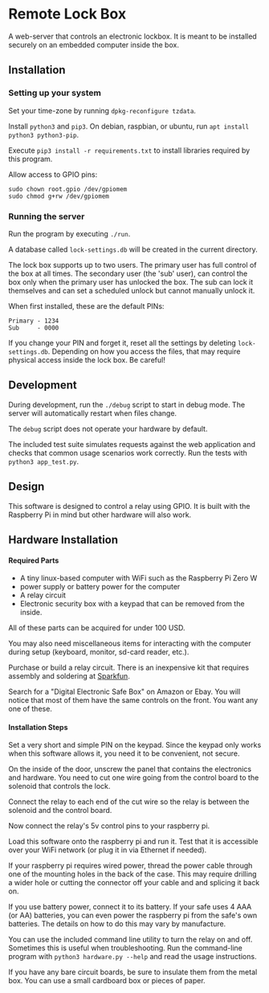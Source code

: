 # Remote Lock Box

A web-server that controls an electronic lockbox.
It is meant to be installed securely on an embedded computer inside the box.

## Installation

### Setting up your system

Set your time-zone by running `dpkg-reconfigure tzdata`.

Install `python3` and `pip3`. On debian, raspbian, or ubuntu,
run `apt install python3 python3-pip`.

Execute `pip3 install -r requirements.txt` to install libraries
required by this program.

Allow access to GPIO pins:

```
sudo chown root.gpio /dev/gpiomem
sudo chmod g+rw /dev/gpiomem
```

### Running the server

Run the program by executing `./run`.

A database called `lock-settings.db` will be created in the current directory.

The lock box supports up to two users. The primary user has full control
of the box at all times. The secondary user (the 'sub' user), can control
the box only when the primary user has unlocked the box. The sub can
lock it themselves and can set a scheduled unlock but cannot
manually unlock it.

When first installed, these are the default PINs:

    Primary - 1234
    Sub     - 0000

If you change your PIN and forget it, reset all the settings by
deleting `lock-settings.db`. Depending on how you access the files,
that may require physical access inside the lock box. Be careful!

## Development

During development, run the `./debug` script to start in debug mode.
The server will automatically restart when files change.

The `debug` script does not operate your hardware by default.

The included test suite simulates requests against the web application
and checks that common usage scenarios work correctly. Run the tests
with `python3 app_test.py`.

## Design

This software is designed to control a relay using GPIO. It is built with
the Raspberry Pi in mind but other hardware will also work.

## Hardware Installation

#### Required Parts

 - A tiny linux-based computer with WiFi such as the Raspberry Pi Zero W
 - power supply or battery power for the computer
 - A relay circuit
 - Electronic security box with a keypad that can be removed from the inside.

All of these parts can be acquired for under 100 USD.

You may also need miscellaneous items for interacting with the computer during
setup (keyboard, monitor, sd-card reader, etc.).

Purchase or build a relay circuit.
There is an inexpensive kit that requires assembly and soldering at
[Sparkfun](https://www.sparkfun.com/products/13815).

Search for a "Digital Electronic Safe Box" on Amazon or Ebay. You will notice
that most of them have the same controls on the front. You want any one of
these.

#### Installation Steps

Set a very short and simple PIN on the keypad. Since the keypad only works when
this software allows it, you need it to be convenient, not secure.

On the inside of the door, unscrew the panel that contains the electronics and
hardware. You need to cut one wire going from the control board to the solenoid
that controls the lock.

Connect the relay to each end of the cut wire so the relay is between the
solenoid and the control board.

Now connect the relay's 5v control pins to your raspberry pi.

Load this software onto the raspberry pi and run it. Test that it is accessible
over your WiFi network (or plug it in via Ethernet if needed).

If your raspberry pi requires wired power, thread the power cable through one
of the mounting holes in the back of the case. This may require drilling a
wider hole or cutting the connector off your cable and and splicing it back on.

If you use battery power, connect it to its battery. If your safe uses 4 AAA
(or AA) batteries, you can even power the raspberry pi from the safe's own
batteries. The details on how to do this may vary by manufacture.

You can use the included command line utility to turn the relay on and off.
Sometimes this is useful when troubleshooting. Run the command-line program
with `python3 hardware.py --help` and read the usage instructions.

If you have any bare circuit boards, be sure to insulate them from the metal
box. You can use a small cardboard box or pieces of paper.
